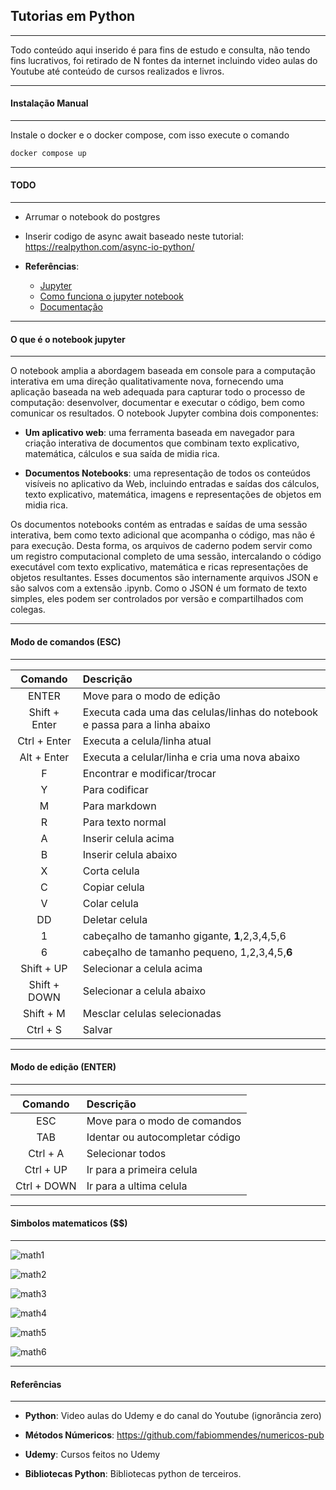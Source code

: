 ## Tutorias em Python
***

Todo conteúdo aqui inserido é para fins de estudo e consulta, não tendo fins lucrativos, foi retirado de N fontes da internet incluindo video aulas do Youtube até conteúdo de cursos realizados e livros.

***
#### Instalação Manual
***

Instale o docker e o docker compose, com isso execute o comando

```sh
docker compose up
```

***
#### TODO
***

* Arrumar o notebook do postgres
* Inserir codigo de async await baseado neste tutorial: https://realpython.com/async-io-python/

* **Referências**:

    - [Jupyter](http://jupyter.org/)
    - [Como funciona o jupyter notebook](https://www.youtube.com/watch?v=xuahp9g3Dic)
    - [Documentação](http://jupyter-notebook.readthedocs.io/en/latest/)

***
#### O que é o notebook jupyter
***

O notebook amplia a abordagem baseada em console para a computação interativa em uma direção qualitativamente nova, fornecendo uma aplicação
baseada na web adequada para capturar todo o processo de computação: desenvolver, documentar e executar o código, bem como comunicar os
resultados. O notebook Jupyter combina dois componentes:

* **Um aplicativo web**: uma ferramenta baseada em navegador para criação interativa de documentos que combinam texto explicativo, matemática,
  cálculos e sua saída de midia rica.

* **Documentos Notebooks**: uma representação de todos os conteúdos visíveis no aplicativo da Web, incluindo entradas e saídas dos cálculos, texto
  explicativo, matemática, imagens e representações de objetos em midia rica.

Os documentos notebooks contém as entradas e saídas de uma sessão interativa, bem como texto adicional que acompanha o código, mas não é para
execução. Desta forma, os arquivos de caderno podem servir como um registro computacional completo de uma sessão, intercalando o código
executável com texto explicativo, matemática e ricas representações de objetos resultantes. Esses documentos são internamente arquivos JSON e são
salvos com a extensão .ipynb. Como o JSON é um formato de texto simples, eles podem ser controlados por versão e compartilhados com colegas.

***
#### Modo de comandos (ESC)
***

|Comando|Descrição|
|:-----:|:--------|
|ENTER|Move para o modo de edição|
|Shift + Enter|Executa cada uma das celulas/linhas do notebook e passa para a linha abaixo|
|Ctrl + Enter|Executa a celula/linha atual|
|Alt + Enter|Executa a celular/linha e cria uma nova abaixo|
|F|Encontrar e modificar/trocar|
|Y|Para codificar|
|M|Para markdown|
|R|Para texto normal|
|A|Inserir celula acima|
|B|Inserir celula abaixo|
|X|Corta celula|
|C|Copiar celula|
|V|Colar celula|
|DD|Deletar celula|
|1|cabeçalho de tamanho gigante, **1**,2,3,4,5,6|
|6|cabeçalho de tamanho pequeno, 1,2,3,4,5,**6**|
|Shift + UP|Selecionar a celula acima|
|Shift + DOWN|Selecionar a celula abaixo|
|Shift + M|Mesclar celulas selecionadas|
|Ctrl + S|Salvar|

***
#### Modo de edição (ENTER)
***

|Comando|Descrição|
|:-----:|:--------|
|ESC|Move para o modo de comandos|
|TAB|Identar ou autocompletar código|
|Ctrl + A|Selecionar todos|
|Ctrl + UP|Ir para a primeira celula|
|Ctrl + DOWN|Ir para a ultima celula|

***
#### Simbolos matematicos ($$)
***

![math1](https://cloud.githubusercontent.com/assets/14116020/26659341/62d9d082-4646-11e7-9c9e-19c352112968.png)

![math2](https://cloud.githubusercontent.com/assets/14116020/26659348/6db51ef8-4646-11e7-8617-07f6df4312e6.png)

![math3](https://cloud.githubusercontent.com/assets/14116020/26659349/70272fdc-4646-11e7-9965-64664aa4225b.png)

![math4](https://cloud.githubusercontent.com/assets/14116020/26659352/727f73fc-4646-11e7-9586-b6187c9d83dd.png)

![math5](https://cloud.githubusercontent.com/assets/14116020/26659354/74fb7ffe-4646-11e7-90aa-f72245ca4494.png)

![math6](https://cloud.githubusercontent.com/assets/14116020/26659356/7698fc2e-4646-11e7-86f2-1b08c2dba0fb.png)

***
#### Referências
***

* **Python**: Video aulas do Udemy e do canal do Youtube (ignorância zero)

* **Métodos Númericos**: https://github.com/fabiommendes/numericos-pub

* **Udemy**: Cursos feitos no Udemy

* **Bibliotecas Python**: Bibliotecas python de terceiros.
